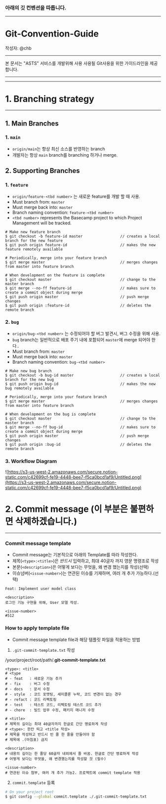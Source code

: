 ### 아래의 깃 컨벤션을 따릅니다.

---

# Git-Convention-Guide

작성자: @chb

---

본 문서는 "ASTS" 서비스를 개발위해 사용 사용될 Git사용을 위한 가이드라인을 제공합니다.

---

---

# 1. Branching strategy

---

## 1. Main Branches

### 1. `main`

- `origin/main`는 항상 최신 소스를 반영하는 branch
- 개발자는 항상 `main` branch를 branching 하거나 merge.


## 2. Supporting Branches

### 1. `feature`

- `origin/feature-<tbd number>` 는 새로운 feature를 개발 할 때 사용.
- Must branch from: `master`
- Must merge back into: `master`
- Branch naming convention: `feature-<tbd number>`
- `<tbd number>` represents the Basecamp project to which Project Management will be tracked.

```
# Make new feature branch
$ git checkout -b feature-id master                 // creates a local branch for the new feature
$ git push origin feature-id                        // makes the new feature remotely available

# Periodically, merge into your feature branch
$ git merge master                                  // merges changes from master into feature branch

# When development on the feature is complete
$ git checkout master                               // change to the master branch  
$ git merge --no-ff feature-id                      // makes sure to create a commit object during merge
$ git push origin master                            // push merge changes
$ git push origin :feature-id                       // deletes the remote branch
```

### 2. `bug`

- `origin/bug-<tbd number>` 는 수정되어야 할 버그 발견시, 버그 수정을 위해 사용.
- `bug` branch는 일반적으로 배포 주기 내에 포함되어 `master`에 merge 되어야 한다..
- Must branch from: `master`
- Must merge back into: `master`
- Branch naming convention: `bug-<tbd number>`

```
# Make new bug branch
$ git checkout -b bug-id master                     // creates a local branch for the new bug
$ git push origin bug-id                            // makes the new bug remotely available

# Periodically, merge into your feature branch
$ git merge master                                  // merges changes from master into feature branch

# When development on the bug is complete
$ git checkout master                               // change to the master branch  
$ git merge --no-ff bug-id                          // makes sure to create a commit object during merge
$ git push origin master                            // push merge changes
$ git push origin :bug-id                           // deletes the remote branch
```


### 3. Workflow Diagram

![https://s3-us-west-2.amazonaws.com/secure.notion-static.com/c42699cf-fe19-4448-bee7-f5ca0bcd1af9/Untitled.png](https://s3-us-west-2.amazonaws.com/secure.notion-static.com/c42699cf-fe19-4448-bee7-f5ca0bcd1af9/Untitled.png)

# 2. Commit message (이 부분은 불편하면 삭제하겠습니다.)

---

### Commit message template

- Commit message는 기본적으로 아래의 Template를 따라 작성한다.
- 제목(`<type>:<title>`)은 *반드시* 입력하고, 최대 40글자 까지 영문 명령조로 작성
- 본문(`<description>`)은 어떻게 보다는 무엇을, 왜 변경 했는지를 작성(선택)
- 이슈넘버(`<issue-number>`)는 연관된 이슈를 기재하며, 여러 개 추가 가능하다.(선택)

```
Feat: Implement user model class 

<description>
로그인 기능 구현을 위해, User 모델 작성. 

<issue-number>
#512
```

### How to apply template file

- Commit message template file과 해당 템플릿 파일을 적용하는 방법
1. `.git-commit-template.txt` 작성

/your/project/root/path/.**git-commit-template.txt**

```
<type>: <title> 
# <type
# - feat   : 새로운 기능 추가
# - fix    : 버그 수정 
# - docs   : 문서 수정
# - style  : 코드 포맷팅, 세미콜론 누락, 코드 변경이 없는 경우
# - refact : 코드 리펙토링
# - test   : 테스트 코드, 리펙토링 테스트 코드 추가
# - chore  : 빌드 업무 수정, 패키지 매니저 수정

# <title>
# 제목의 길이는 최대 40글자까지 한글로 간단 명료하게 작성 
# <type>: 한칸 띄고 <title 작성>
# 제목을 작성하고 반드시 빈 줄 한 줄을 만들어야 함 
# 제목에 .(마침표) 금지 

<description> 
# 내용의 길이는 한 줄당 60글자 내외에서 줄 바꿈. 한글로 간단 명료하게 작성 
# 어떻게 보다는 무엇을, 왜 변경했는지를 작성할 것 (필수) 

<issue-number> 
# 연관된 이슈 첨부, 여러 개 추가 가능2. 프로젝트에 commit template 적용
```

2. `commit.template` 등록

```bash
# On your project root
$ git config --global commit.template ./.git-commit-template.txt
```
